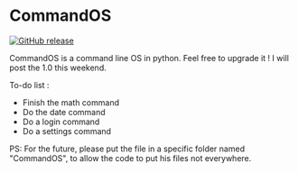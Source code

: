 # CommandOS
[![GitHub release](https://img.shields.io/github/release/omerien/CommandOS.svg)](https://github.com/omerien/CommandOS/releases)

CommandOS is a command line OS in python. Feel free to upgrade it ! I will post the 1.0 this weekend.

To-do list :
* Finish the math command
* Do the date command
* Do a login command
* Do a settings command

PS: For the future, please put the file in a specific folder named "CommandOS", to allow the code to put his files not everywhere.
